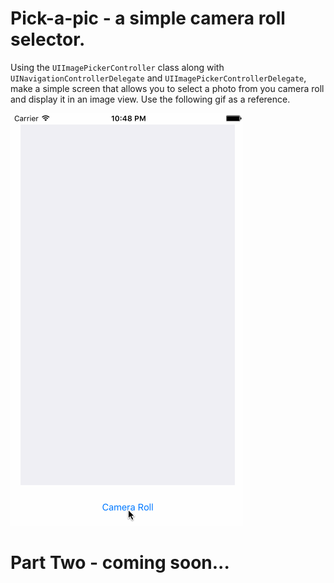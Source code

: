 # Pick-a-pic - a simple camera roll selector. 
Using the `UIImagePickerController` class along with `UINavigationControllerDelegate` and `UIImagePickerControllerDelegate`, make a simple screen that allows you to select a photo from you camera roll and display it in an image view. Use the following gif as a reference.

![thing](https://github.com/accesscode-2-2/unit-2-hw-0/blob/master/images/pickerController.gif?raw=true)

# Part Two - coming soon...
